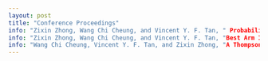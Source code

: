 ```yaml
---
layout: post
title: "Conference Proceedings"
info: "Zixin Zhong, Wang Chi Cheung, and Vincent Y. F. Tan, " Probabilistic Sequential Shrinking: A Best Arm Identification Algorithm for Stochastic Bandits with Corruptions ", International Conference on Machine Learning (ICML), 2021"
info: "Zixin Zhong, Wang Chi Cheung, and Vincent Y. F. Tan, "Best Arm Identification for Cascading Bandits in the Fixed Confidence Setting", International Conference on Machine Learning (ICML), 2020"
info: "Wang Chi Cheung, Vincent Y. F. Tan, and Zixin Zhong, "A Thompson Sampling Algorithm for Cascading Bandits" (oral presentation), International Conference on Artificial Intelligence and Statistics (AISTATS), Naha, Okinawa, Japan, 2019"
---
```

 
